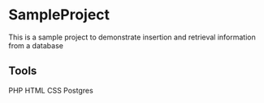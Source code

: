 # SampleProject

This is a sample project to demonstrate insertion and retrieval information from a database

## Tools

PHP
HTML
CSS
Postgres
